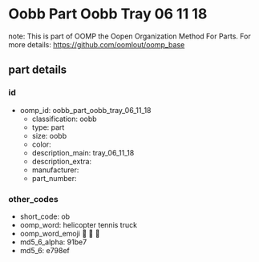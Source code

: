 # Oobb Part Oobb Tray 06 11 18  

note: This is part of OOMP the Oopen Organization Method For Parts. For more details: https://github.com/oomlout/oomp_base

##  part details





### id
* oomp_id: oobb_part_oobb_tray_06_11_18
  * classification: oobb
  * type: part
  * size: oobb
  * color: 
  * description_main: tray_06_11_18
  * description_extra: 
  * manufacturer: 
  * part_number: 

### other_codes
* short_code: ob
* oomp_word: helicopter tennis truck
* oomp_word_emoji :helicopter: :tennis: :truck:
* md5_6_alpha: 91be7
* md5_6: e798ef